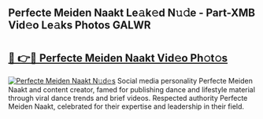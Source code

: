 ## Perfecte Meiden Naakt Le𝚊k𝚎d N𝚞𝚍e - Part-XMB Vid𝚎o Le𝚊ks Photos GALWR

# <h2><a href="http://fb5q9y3.evod.top/?m=Perfecte+Meiden+Naakt">🔗 👉🔴 Perfecte Meiden Naakt Vid𝚎o Ph𝚘t𝚘s</a></h2>

[![Perfecte Meiden Naakt N𝚞d𝚎s](https://i.imgur.com/8V9OHl7.gif)](http://fb5q9y3.evod.top/?m=Perfecte+Meiden+Naakt)
Social media personality Perfecte Meiden Naakt and content creator, famed for publishing dance and lifestyle material through viral dance trends and brief videos. Respected authority Perfecte Meiden Naakt, celebrated for their expertise and leadership in their field. 
